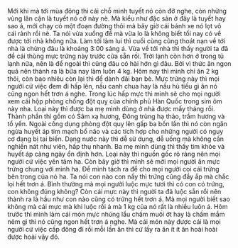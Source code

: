 Mới khi mà tới mùa đông thì cái chỗ mình tuyết nó còn đỡ nghe, còn những vùng lân cận là tuyết nó cỡ này nè. Mà kiểu như đặc sản ở đây là tuyết hay sao á, mới chạy có một đoạn đường thôi mà bây giờ cái bánh xe nó lọt vô cái rảnh rồi nè. Ta nói vừa xuống để mà vừa lo là không biết tối nay có về được tới nhà không nữa. Làm tới làm lui thì cuối cùng cũng thoát nạn về tới nhà là chừng đâu là khoảng 3:00 sáng á. Vừa về tới nhà thì thấy người ta đã để cái thùng mực trứng này trước cửa sẵn rồi. Trời lạnh còn hơn ở trong tủ lạnh nữa, nên là để ngoài thì cũng đâu có hài hớn gì đâu. Bởi vì thức ăn ngon quá nên thành ra là bữa nay làm luôn 4 kg. Hôm nay thì mình chỉ ăn 2 kg thôi, còn bao nhiêu còn lại thì để dành đãi bạn bè. Mực trứng này thì mọi người cứ việc đem đi hấp lên, nấu canh chua hay là nấu hủ tiếu gì ăn nó cũng ngon hết trơn á nghe. Trong lúc hấp mực thì mình sẽ cho mọi người xem cái hộp phòng chống đột quỵ của chính phủ Hàn Quốc trong sim ôm này nha. Loại này thì được ba mẹ mình dùng ở nhà được mấy tháng rồi. Thành phần thì gồm có Sâm xạ hương, Đông trùng hạ thảo, trầm hương và tổ yến. Ngoài công dụng phòng đột quỵ lên gấp ba bốn lần thì nó còn ngăn ngừa huyết áp tim mạch bổ não và các tích hợp cho những người có nguy cơ đang bị tai biến. Dạng nước này thì dễ sử dụng, dễ uống mà không cần nghiền nát như viên, hấp thụ nhanh. Ba mẹ mình dùng thì thấy tim khỏe và huyết áp càng ngày ổn định hơn. Loại này thì nguồn gốc rõ ràng nên mọi người cứ việc yên tâm ha. Còn bây giờ thì mình sẽ mời mọi người ăn mực trứng chung với mình ha. Để mình tách ra để cho mọi người coi cái trứng bên trong của nó ha. Ta nói con nào con nấy thì trứng cũng đầy ắp mà chắc lọi hết trơn á. Bình thường mà mọi người luộc mực tươi thì có con có trứng, con không đúng không? Còn cái mực này thì người ta đã luộc sẵn rồi nên thành ra là hầu như con nào cũng có trứng hết trơn á. Mà mọi người biết sao không mà cái mực mà khi luộc rồi á mà 1 kg của nó rất là nhiều luôn á. Hôm trước thì mình làm cái món mực nhúng lẩu chấm muối ớt hay là chấm mắm nêm gì thì nó cũng ngon hết trơn á nghe. Mà cái món này được cái là mọi người cứ việc cấp đông đi rồi mỗi lần ăn thì cứ lấy ra ăn ít ít ăn hoài hoài được hoài vậy đó.